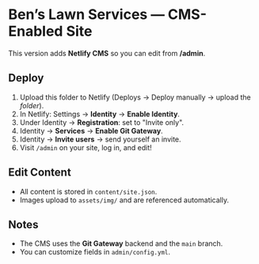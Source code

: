 # Ben’s Lawn Services — CMS-Enabled Site

This version adds **Netlify CMS** so you can edit from **/admin**.

## Deploy
1. Upload this folder to Netlify (Deploys → Deploy manually → upload the *folder*).
2. In Netlify: Settings → **Identity** → **Enable Identity**.
3. Under Identity → **Registration**: set to "Invite only".
4. Identity → **Services** → **Enable Git Gateway**.
5. Identity → **Invite users** → send yourself an invite.
6. Visit `/admin` on your site, log in, and edit!

## Edit Content
- All content is stored in `content/site.json`.
- Images upload to `assets/img/` and are referenced automatically.

## Notes
- The CMS uses the **Git Gateway** backend and the `main` branch.
- You can customize fields in `admin/config.yml`.
